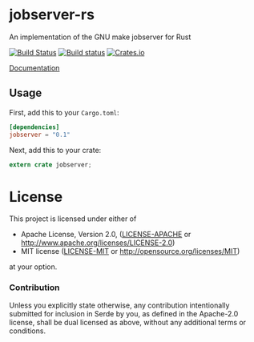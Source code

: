 # jobserver-rs

An implementation of the GNU make jobserver for Rust

[![Build Status](https://travis-ci.org/alexcrichton/jobserver-rs.svg?branch=master)](https://travis-ci.org/alexcrichton/jobserver-rs)
[![Build status](https://ci.appveyor.com/api/projects/status/h5jc30hohp7ejd9c/branch/master?svg=true)](https://ci.appveyor.com/project/alexcrichton/jobserver-rs/branch/master)
[![Crates.io](https://img.shields.io/crates/v/jobserver.svg?maxAge=2592000)](https://crates.io/crates/jobserver)

[Documentation](https://docs.rs/jobserver)

## Usage

First, add this to your `Cargo.toml`:

```toml
[dependencies]
jobserver = "0.1"
```

Next, add this to your crate:

```rust
extern crate jobserver;
```

# License

This project is licensed under either of

 * Apache License, Version 2.0, ([LICENSE-APACHE](LICENSE-APACHE) or
   http://www.apache.org/licenses/LICENSE-2.0)
 * MIT license ([LICENSE-MIT](LICENSE-MIT) or
   http://opensource.org/licenses/MIT)

at your option.

### Contribution

Unless you explicitly state otherwise, any contribution intentionally submitted
for inclusion in Serde by you, as defined in the Apache-2.0 license, shall be
dual licensed as above, without any additional terms or conditions.
